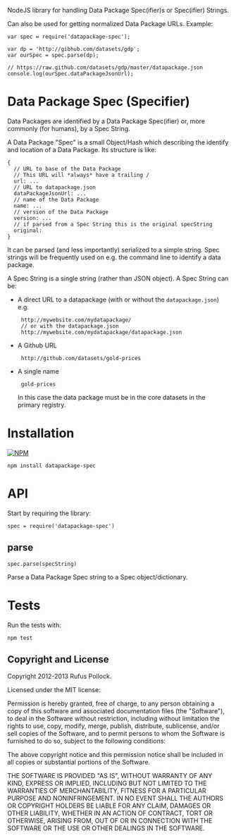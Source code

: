 NodeJS library for handling Data Package Spec(ifier)s or Spec(ifier) Strings.

Can also be used for getting normalized Data Package URLs. Example:

```
var spec = require('datapackage-spec');

var dp = 'http://gibhub.com/datasets/gdp';
var ourSpec = spec.parse(dp);

// https://raw.github.com/datasets/gdp/master/datapackage.json
console.log(ourSpec.dataPackageJsonUrl);
```

# Data Package Spec (Specifier)

Data Packages are identified by a Data Package Spec(ifier) or,
more commonly (for humans), by a Spec String.

A Data Package "Spec" is a small Object/Hash which describing the identify and
location of a Data Package. Its structure is like:

    {
      // URL to base of the Data Package
      // This URL will *always* have a trailing /
      url: ...
      // URL to datapackage.json
      dataPackageJsonUrl: ...
      // name of the Data Package
      name: ...
      // version of the Data Package
      version: ...
      // if parsed from a Spec String this is the original specString
      original: 
    }

It can be parsed (and less importantly) serialized to a simple string. Spec
strings will be frequently used on e.g. the command line to identify a data
package.

A Spec String is a single string (rather than JSON object). A Spec String can be:

* A direct URL to a datapackage (with or without the `datapackage.json`) e.g.

       http://mywebsite.com/mydatapackage/
       // or with the datapackage.json
       http://mywebsite.com/mydatapackage/datapackage.json

* A Github URL

       http://github.com/datasets/gold-prices

* A single name

       gold-prices

   In this case the data package must be in the core datasets in the primary registry.

# Installation

[![NPM](https://nodei.co/npm/datapackage-spec.png)](https://nodei.co/npm/datapackage-spec/)

```
npm install datapackage-spec
```

# API

Start by requiring the library:

```
spec = require('datapackage-spec')
```

## parse

```
spec.parse(specString)
```

Parse a Data Package Spec string to a Spec object/dictionary.

# Tests

Run the tests with:

    npm test

## Copyright and License

Copyright 2012-2013 Rufus Pollock.

Licensed under the MIT license:

Permission is hereby granted, free of charge, to any person obtaining a copy
of this software and associated documentation files (the "Software"), to deal
in the Software without restriction, including without limitation the rights
to use, copy, modify, merge, publish, distribute, sublicense, and/or sell
copies of the Software, and to permit persons to whom the Software is
furnished to do so, subject to the following conditions:

The above copyright notice and this permission notice shall be included in
all copies or substantial portions of the Software.

THE SOFTWARE IS PROVIDED "AS IS", WITHOUT WARRANTY OF ANY KIND, EXPRESS OR
IMPLIED, INCLUDING BUT NOT LIMITED TO THE WARRANTIES OF MERCHANTABILITY,
FITNESS FOR A PARTICULAR PURPOSE AND NONINFRINGEMENT. IN NO EVENT SHALL THE
AUTHORS OR COPYRIGHT HOLDERS BE LIABLE FOR ANY CLAIM, DAMAGES OR OTHER
LIABILITY, WHETHER IN AN ACTION OF CONTRACT, TORT OR OTHERWISE, ARISING FROM,
OUT OF OR IN CONNECTION WITH THE SOFTWARE OR THE USE OR OTHER DEALINGS IN
THE SOFTWARE.

